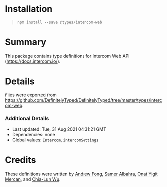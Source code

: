 # Installation
> `npm install --save @types/intercom-web`

# Summary
This package contains type definitions for Intercom Web API (https://docs.intercom.io/).

# Details
Files were exported from https://github.com/DefinitelyTyped/DefinitelyTyped/tree/master/types/intercom-web.

### Additional Details
 * Last updated: Tue, 31 Aug 2021 04:31:21 GMT
 * Dependencies: none
 * Global values: `Intercom`, `intercomSettings`

# Credits
These definitions were written by [Andrew Fong](https://github.com/fongandrew), [Samer Albahra](https://github.com/salbahra), [Onat Yigit Mercan](https://github.com/onatm), and [Chia-Lun Wu](https://github.com/bingo4508).
